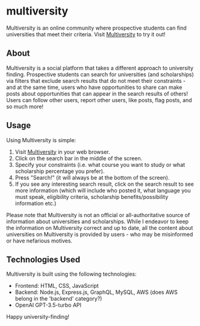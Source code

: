 # multiversity
Multiversity is an online community where prospective students can find universities that meet their criteria. Visit [Multiversity](https://www.multiversity.wiki) to try it out!

## About

Multiversity is a social platform that takes a different approach to university finding. Prospective students can search for universities (and scholarships) via filters that exclude search results that do not meet their constraints - and at the same time, users who have opportunities to share can make posts about opportunities that can appear in the search results of others! Users can follow other users, report other users, like posts, flag posts, and so much more! 

## Usage

Using Multiversity is simple:

1. Visit [Multiversity](https://www.multiversity.wiki) in your web browser.
2. Click on the search bar in the middle of the screen.
3. Specify your constraints (i.e. what course you want to study or what scholarship percentage you prefer).
4. Press "Search!" (it will always be at the bottom of the screen).
5. If you see any interesting search result, click on the search result to see more information (which will include who posted it, what language you must speak, eligibility criteria, scholarship benefits/possibility information etc.)

Please note that Multiversity is not an official or all-authoritative source of information about universities and scholarships. While I endeavor to keep the information on Multiversity correct and up to date, all the content about universities on Multiversity is provided by users - who may be misinformed or have nefarious motives.

## Technologies Used

Multiversity is built using the following technologies:

- Frontend: HTML, CSS, JavaScript
- Backend: Node.js, Express.js, GraphQL, MySQL, AWS (does AWS belong in the 'backend' category?)
- OpenAI GPT-3.5-turbo API

Happy university-finding!
